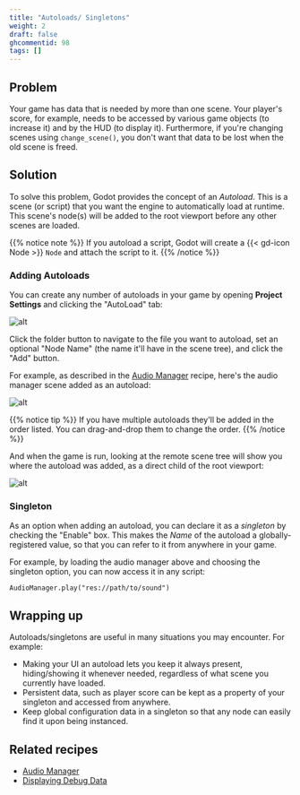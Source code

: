 ```yaml
---
title: "Autoloads/ Singletons"
weight: 2
draft: false
ghcommentid: 98
tags: []
---
```


## Problem

Your game has data that is needed by more than one scene. Your player's score, for example, needs to be accessed by various game objects (to increase it) and by the HUD (to display it). Furthermore, if you're changing scenes using `change_scene()`, you don't want that data to be lost when the old scene is freed.

## Solution

To solve this problem, Godot provides the concept of an *Autoload*. This is a scene (or script) that you want the engine to automatically load at runtime. This scene's node(s) will be added to the root viewport before any other scenes are loaded.

{{% notice note %}}
If you autoload a script, Godot will create a {{< gd-icon Node >}} `Node` and attach the script to it.
{{% /notice %}}

### Adding Autoloads

You can create any number of autoloads in your game by opening **Project Settings** and clicking the "AutoLoad" tab:

![alt](/godot_recipes/img/autoload_01.png)

Click the folder button to navigate to the file you want to autoload, set an optional "Node Name" (the name it'll have in the scene tree), and click the "Add" button.

For example, as described in the [Audio Manager](/godot_recipes/audio/audio_manager/) recipe, here's the audio manager scene added as an autoload:

![alt](/godot_recipes/img/autoload_02.png)

{{% notice tip %}}
If you have multiple autoloads they'll be added in the order listed. You can drag-and-drop them to change the order.
{{% /notice %}}

And when the game is run, looking at the remote scene tree will show you where the autoload was added, as a direct child of the root viewport:

![alt](/godot_recipes/img/autoload_03.png)

### Singleton

As an option when adding an autoload, you can declare it as a *singleton* by checking the "Enable" box. This makes the *Name* of the autoload a globally-registered value, so that you can refer to it from anywhere in your game.

For example, by loading the audio manager above and choosing the singleton option, you can now access it in any script:

```gdscript
AudioManager.play("res://path/to/sound")
```

## Wrapping up

Autoloads/singletons are useful in many situations you may encounter. For example:

- Making your UI an autoload lets you keep it always present, hiding/showing it whenever needed, regardless of what scene you currently have loaded.
- Persistent data, such as player score can be kept as a property of your singleton and accessed from anywhere.
- Keep global configuration data in a singleton so that any node can easily find it upon being instanced.

## Related recipes

- [Audio Manager](/godot_recipes/audio/audio_manager/)
- [Displaying Debug Data](/ui/debug_overlay/)

<!-- #### Like video?

{{< youtube  >}} -->